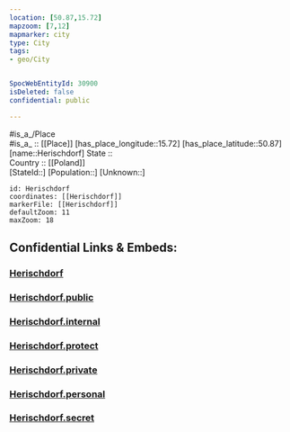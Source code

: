 ```yaml
---
location: [50.87,15.72] 
mapzoom: [7,12] 
mapmarker: city 
type: City
tags:
- geo/City


SpocWebEntityId: 30900
isDeleted: false
confidential: public

---
```

#is_a_/Place  
#is_a_ :: [[Place]] 
[has_place_longitude::15.72] 
[has_place_latitude::50.87] 
[name::Herischdorf] 
State ::  
Country :: [[Poland]]  
[StateId::] 
[Population::] 
[Unknown::] 


```leaflet
id: Herischdorf
coordinates: [[Herischdorf]] 
markerFile: [[Herischdorf]] 
defaultZoom: 11 
maxZoom: 18
```


## Confidential Links & Embeds: 

### [Herischdorf](/_Standards/Earth/Continent/Europe/Europe~East/Poland/Provinces~Poland/Lower_Silesian/City/Herischdorf.md) 

### [Herischdorf.public](/_public/Earth/Continent/Europe/Europe~East/Poland/Provinces~Poland/Lower_Silesian/City/Herischdorf.public.md) 

### [Herischdorf.internal](/_internal/Earth/Continent/Europe/Europe~East/Poland/Provinces~Poland/Lower_Silesian/City/Herischdorf.internal.md) 

### [Herischdorf.protect](/_protect/Earth/Continent/Europe/Europe~East/Poland/Provinces~Poland/Lower_Silesian/City/Herischdorf.protect.md) 

### [Herischdorf.private](/_private/Earth/Continent/Europe/Europe~East/Poland/Provinces~Poland/Lower_Silesian/City/Herischdorf.private.md) 

### [Herischdorf.personal](/_personal/Earth/Continent/Europe/Europe~East/Poland/Provinces~Poland/Lower_Silesian/City/Herischdorf.personal.md) 

### [Herischdorf.secret](/_secret/Earth/Continent/Europe/Europe~East/Poland/Provinces~Poland/Lower_Silesian/City/Herischdorf.secret.md)

